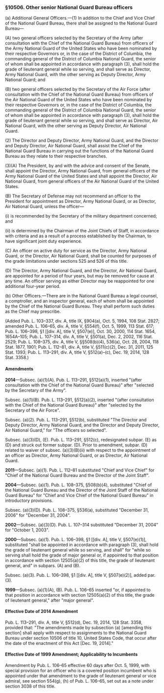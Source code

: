 ### §10506. Other senior National Guard Bureau officers ###

(a) Additional General Officers.—(1) In addition to the Chief and Vice Chief of the National Guard Bureau, there shall be assigned to the National Guard Bureau—

(A) two general officers selected by the Secretary of the Army (after consultation with the Chief of the National Guard Bureau) from officers of the Army National Guard of the United States who have been nominated by their respective Governors or, in the case of the District of Columbia, the commanding general of the District of Columbia National Guard, the senior of whom shall be appointed in accordance with paragraph (3), shall hold the grade of lieutenant general while so serving, and shall serve as Director, Army National Guard, with the other serving as Deputy Director, Army National Guard; and

(B) two general officers selected by the Secretary of the Air Force (after consultation with the Chief of the National Guard Bureau) from officers of the Air National Guard of the United States who have been nominated by their respective Governors or, in the case of the District of Columbia, the commanding general of the District of Columbia National Guard, the senior of whom shall be appointed in accordance with paragraph (3), shall hold the grade of lieutenant general while so serving, and shall serve as Director, Air National Guard, with the other serving as Deputy Director, Air National Guard.

(2) The Director and Deputy Director, Army National Guard, and the Director and Deputy Director, Air National Guard, shall assist the Chief of the National Guard Bureau in carrying out the functions of the National Guard Bureau as they relate to their respective branches.

(3)(A) The President, by and with the advice and consent of the Senate, shall appoint the Director, Army National Guard, from general officers of the Army National Guard of the United States and shall appoint the Director, Air National Guard, from general officers of the Air National Guard of the United States.

(B) The Secretary of Defense may not recommend an officer to the President for appointment as Director, Army National Guard, or as Director, Air National Guard, unless the officer—

(i) is recommended by the Secretary of the military department concerned; and

(ii) is determined by the Chairman of the Joint Chiefs of Staff, in accordance with criteria and as a result of a process established by the Chairman, to have significant joint duty experience.

(C) An officer on active duty for service as the Director, Army National Guard, or the Director, Air National Guard, shall be counted for purposes of the grade limitations under sections 525 and 526 of this title.

(D) The Director, Army National Guard, and the Director, Air National Guard, are appointed for a period of four years, but may be removed for cause at any time. An officer serving as either Director may be reappointed for one additional four-year period.

(b) Other Officers.—There are in the National Guard Bureau a legal counsel, a comptroller, and an inspector general, each of whom shall be appointed by the Chief of the National Guard Bureau. They shall perform such duties as the Chief may prescribe.

(Added Pub. L. 103–337, div. A, title IX, §904(a), Oct. 5, 1994, 108 Stat. 2827; amended Pub. L. 106–65, div. A, title V, §554(f), Oct. 5, 1999, 113 Stat. 617; Pub. L. 106–398, §1 [[div. A], title V, §507(e)], Oct. 30, 2000, 114 Stat. 1654, 1654A–105; Pub. L. 107–314, div. A, title V, §501(a), Dec. 2, 2002, 116 Stat. 2529; Pub. L. 108–375, div. A, title V, §§508(b)(4), 536(a), Oct. 28, 2004, 118 Stat. 1877, 1901; Pub. L. 112–81, div. A, title V, §511(c)(2), Dec. 31, 2011, 125 Stat. 1393; Pub. L. 113–291, div. A, title V, §512(a)–(c), Dec. 19, 2014, 128 Stat. 3358.)

#### Amendments ####

**2014**—Subsec. (a)(1)(A). Pub. L. 113–291, §512(a)(1), inserted "(after consultation with the Chief of the National Guard Bureau)" after "selected by the Secretary of the Army".

Subsec. (a)(1)(B). Pub. L. 113–291, §512(a)(2), inserted "(after consultation with the Chief of the National Guard Bureau)" after "selected by the Secretary of the Air Force".

Subsec. (a)(2). Pub. L. 113–291, §512(b), substituted "The Director and Deputy Director, Army National Guard, and the Director and Deputy Director, Air National Guard," for "The officers so selected".

Subsec. (a)(3)(D), (E). Pub. L. 113–291, §512(c), redesignated subpar. (E) as (D) and struck out former subpar. (D). Prior to amendment, subpar. (D) related to waiver of subsec. (a)(3)(B)(ii) with respect to the appointment of an officer as Director, Army National Guard, or as Director, Air National Guard.

**2011**—Subsec. (a)(1). Pub. L. 112–81 substituted "Chief and Vice Chief" for "Chief of the National Guard Bureau and the Director of the Joint Staff".

**2004**—Subsec. (a)(1). Pub. L. 108–375, §508(b)(4), substituted "Chief of the National Guard Bureau and the Director of the Joint Staff of the National Guard Bureau" for "Chief and Vice Chief of the National Guard Bureau" in introductory provisions.

Subsec. (a)(3)(D). Pub. L. 108–375, §536(a), substituted "December 31, 2006" for "December 31, 2004".

**2002**—Subsec. (a)(3)(D). Pub. L. 107–314 substituted "December 31, 2004" for "October 1, 2003".

**2000**—Subsec. (a)(1). Pub. L. 106–398, §1 [[div. A], title V, §507(e)(1)], substituted "shall be appointed in accordance with paragraph (3), shall hold the grade of lieutenant general while so serving, and shall" for "while so serving shall hold the grade of major general or, if appointed to that position in accordance with section 12505(a)(2) of this title, the grade of lieutenant general, and" in subpars. (A) and (B).

Subsec. (a)(3). Pub. L. 106–398, §1 [[div. A], title V, §507(e)(2)], added par. (3).

**1999**—Subsec. (a)(1)(A), (B). Pub. L. 106–65 inserted "or, if appointed to that position in accordance with section 12505(a)(2) of this title, the grade of lieutenant general," after "major general".

#### Effective Date of 2014 Amendment ####

Pub. L. 113–291, div. A, title V, §512(d), Dec. 19, 2014, 128 Stat. 3358, provided that: "The amendments made by subsection (a) [amending this section] shall apply with respect to assignments to the National Guard Bureau under section 10506 of title 10, United States Code, that occur after the date of the enactment of this Act [Dec. 19, 2014]."

#### Effective Date of 1999 Amendment; Applicability to Incumbents ####

Amendment by Pub. L. 106–65 effective 60 days after Oct. 5, 1999, with special provision for an officer who is a covered position incumbent who is appointed under that amendment to the grade of lieutenant general or vice admiral, see section 554(g), (h) of Pub. L. 106–65, set out as a note under section 3038 of this title.